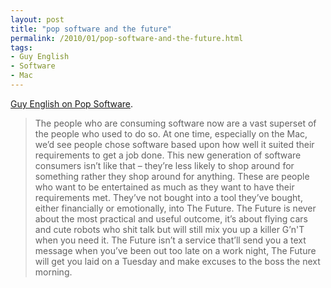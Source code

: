 ```yaml
---
layout: post
title: "pop software and the future"
permalink: /2010/01/pop-software-and-the-future.html
tags:
- Guy English
- Software
- Mac
---
```


[Guy English on Pop Software](http://kickingbear.com/blog/archives/67).

> The people who are consuming software now are a vast superset of the people who used to do so. At one time, especially on the Mac, we’d see people chose software based upon how well it suited their requirements to get a job done. This new generation of software consumers isn’t like that – they’re less likely to shop around for something rather they shop around for anything. These are people who want to be entertained as much as they want to have their requirements met. They’ve not bought into a tool they’ve bought, either financially or emotionally, into The Future. The Future is never about the most practical and useful outcome, it’s about flying cars and cute robots who shit talk but will still mix you up a killer G’n'T when you need it. The Future isn’t a service that’ll send you a text message when you’ve been out too late on a work night, The Future will get you laid on a Tuesday and make excuses to the boss the next morning.